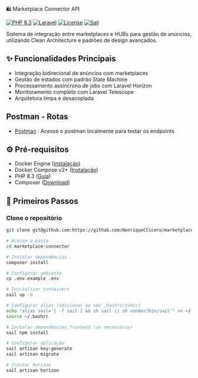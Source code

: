  🛍️ Marketplace Connector API

[![PHP 8.3](https://img.shields.io/badge/PHP-8.3-777BB4?logo=php)](https://www.php.net/releases/8.3/en.php)
[![Laravel](https://img.shields.io/badge/Laravel-10.x-FF2D20?logo=laravel)](https://laravel.com)
[![License](https://img.shields.io/github/license/HenriqueCCicero/marketplace-connector)](LICENSE)
[![Sail](https://img.shields.io/badge/Development-Sail-38B2AC)](https://laravel.com/docs/sail)

Sistema de integração entre marketplaces e HUBs para gestão de anúncios, utilizando Clean Architecture e padrões de design avançados.

## ✨ Funcionalidades Principais

- Integração bidirecional de anúncios com marketplaces
- Gestão de estados com padrão State Machine
- Processamento assíncrono de jobs com Laravel Horizon
- Monitoramento completo com Laravel Telescope
- Arquitetura limpa e desacoplada

## Postman - Rotas
- [Postman](https://www.postman.com/docking-module-cosmologist-72562827/marketplace-connector/overview) : Acesse o postman localmente para testar os endpoints


## ⚙️ Pré-requisitos

- Docker Engine ([Instalação](https://docs.docker.com/engine/install/))
- Docker Compose v2+ ([Instalação](https://docs.docker.com/compose/install/))
- PHP 8.3 ([Guia](https://www.php.net/releases/8.3/en.php))
- Composer ([Download](https://getcomposer.org/download/))

## 🚀 Primeiros Passos

### Clone o repositório 
```bash
git clone git@github.com:https://github.com/HenriqueCCicero/marketplace-connector.git

# Acesse a pasta
cd marketplace-connector

# Instalar dependências
composer install

# Configurar ambiente
cp .env.example .env

# Inicializar containers
sail up -d

# Configurar alias (adicionar ao seu .bashrc/zshrc)
echo "alias sail='[ -f sail ] && sh sail || sh vendor/bin/sail'" >> ~/.bashrc
source ~/.bashrc

# Instalar dependências frontend (se necessário)
sail npm install

# Configurar aplicação
sail artisan key:generate
sail artisan migrate

# Iniciar horizon
sail artisan horizon
